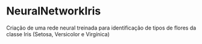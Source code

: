 # NeuralNetworkIris
Criação de uma rede neural treinada para identificação de tipos de flores da classe Iris (Setosa, Versicolor e Virgínica)
